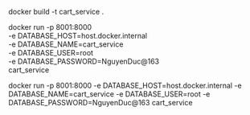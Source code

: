 docker build -t cart_service .

docker run -p 8001:8000 \
  -e DATABASE_HOST=host.docker.internal \
  -e DATABASE_NAME=cart_service \
  -e DATABASE_USER=root \
  -e DATABASE_PASSWORD=NguyenDuc@163 \
  cart_service

docker run -p 8001:8000 -e DATABASE_HOST=host.docker.internal -e DATABASE_NAME=cart_service -e DATABASE_USER=root -e DATABASE_PASSWORD=NguyenDuc@163 cart_service